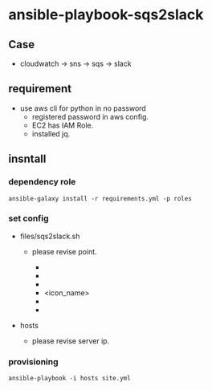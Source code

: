 # ansible-playbook-sqs2slack
## Case
- cloudwatch -> sns -> sqs -> slack

## requirement
- use aws cli for python in no password
    - registered password in aws config.
    - EC2 has IAM Role.
    - installed jq.

## insntall

### dependency role

```
ansible-galaxy install -r requirements.yml -p roles
```

### set config
- files/sqs2slack.sh
    - please revise <value> point.
        - <sqs url>
        - <region>
        - <channel name>
        - <icon_name>
        - <slack webhook url>
        - <project name>

- hosts
    - please revise server ip.

### provisioning

```
ansible-playbook -i hosts site.yml
```

